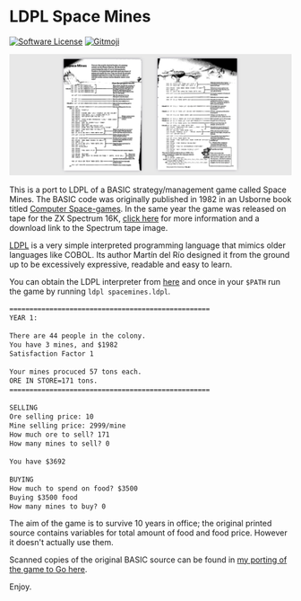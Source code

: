 # LDPL Space Mines

[![Software License](https://img.shields.io/badge/license-MIT-brightgreen.svg?style=flat-square)](LICENSE)
[![Gitmoji](https://img.shields.io/badge/gitmoji-%20😜%20😍-FFDD67.svg?style=flat-square)](https://gitmoji.carloscuesta.me)

![Space Mines BASIC](/docs/spacemines.png "Space Mines BASIC")

This is a port to LDPL of a BASIC strategy/management game called Space Mines. The BASIC code was originally published in 1982 in an Usborne book titled [Computer Space-games](http://www.worldofspectrum.org/infoseek.cgi?regexp=^Computer+Spacegames$&loadpics=1). In the same year the game was released on tape for the ZX Spectrum 16K, [click here](http://www.worldofspectrum.org/infoseekid.cgi?id=0019122) for more information and a download link to the Spectrum tape image.

[LDPL](http://ldpl.lartu.net/) is a very simple interpreted programming language that mimics older languages like COBOL. Its author Martín del Río designed it from the ground up to be excessively expressive, readable and easy to learn.

You can obtain the LDPL interpreter from [here](https://github.com/Lartu/ldpl/releases) and once in your `$PATH` run the game by running `ldpl spacemines.ldpl`.

```
==================================================
YEAR 1:

There are 44 people in the colony.
You have 3 mines, and $1982
Satisfaction Factor 1

Your mines procuced 57 tons each.
ORE IN STORE=171 tons.
==================================================

SELLING
Ore selling price: 10
Mine selling price: 2999/mine
How much ore to sell? 171
How many mines to sell? 0

You have $3692

BUYING
How much to spend on food? $3500
Buying $3500 food
How many mines to buy? 0
```

The aim of the game is to survive 10 years in office; the original printed source contains variables for total amount of food and food price. However it doesn't actually use them.

Scanned copies of the original BASIC source can be found in [my porting of the game to Go here](https://github.com/photogabble/go-space-mines).

Enjoy.
